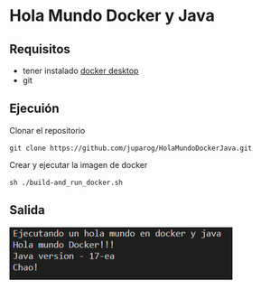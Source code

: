 # Hola Mundo Docker y Java

## Requisitos

* tener instalado [docker desktop](https://docs.docker.com/desktop/windows/install/)
 * git

## Ejecuión

Clonar el repositorio
```
git clone https://github.com/juparog/HolaMundoDockerJava.git
```

Crear y ejecutar la imagen de docker
```
sh ./build-and_run_docker.sh
```

## Salida

![](./output.PNG)
